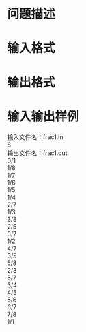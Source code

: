

# 问题描述</b>



# 输入格式



# 输出格式



# 输入输出样例


<div>输入文件名：frac1<span>.in</span></div>
<div>8</div>
<div>输出文件名：<span>frac1.out</span></div>
<div>0/1<br/>
1/8<br/>
1/7<br/>
1/6<br/>
1/5<br/>
1/4<br/>
2/7<br/>
1/3<br/>
3/8<br/>
2/5<br/>
3/7<br/>
1/2<br/>
4/7<br/>
3/5<br/>
5/8<br/>
2/3<br/>
5/7<br/>
3/4<br/>
4/5<br/>
5/6<br/>
6/7<br/>
7/8<br/>
1/1<br/>
 </div>
